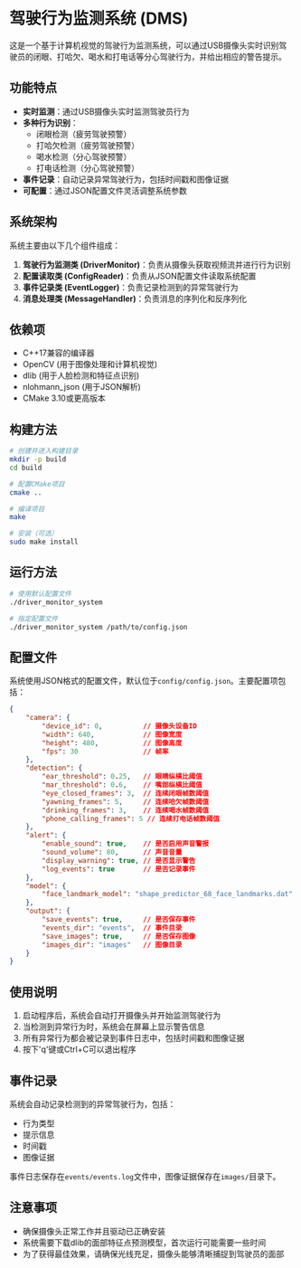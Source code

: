 # 驾驶行为监测系统 (DMS)

这是一个基于计算机视觉的驾驶行为监测系统，可以通过USB摄像头实时识别驾驶员的闭眼、打哈欠、喝水和打电话等分心驾驶行为，并给出相应的警告提示。

## 功能特点

- **实时监测**：通过USB摄像头实时监测驾驶员行为
- **多种行为识别**：
  - 闭眼检测（疲劳驾驶预警）
  - 打哈欠检测（疲劳驾驶预警）
  - 喝水检测（分心驾驶预警）
  - 打电话检测（分心驾驶预警）
- **事件记录**：自动记录异常驾驶行为，包括时间戳和图像证据
- **可配置**：通过JSON配置文件灵活调整系统参数

## 系统架构

系统主要由以下几个组件组成：

1. **驾驶行为监测类 (DriverMonitor)**：负责从摄像头获取视频流并进行行为识别
2. **配置读取类 (ConfigReader)**：负责从JSON配置文件读取系统配置
3. **事件记录类 (EventLogger)**：负责记录检测到的异常驾驶行为
4. **消息处理类 (MessageHandler)**：负责消息的序列化和反序列化

## 依赖项

- C++17兼容的编译器
- OpenCV (用于图像处理和计算机视觉)
- dlib (用于人脸检测和特征点识别)
- nlohmann_json (用于JSON解析)
- CMake 3.10或更高版本

## 构建方法

```bash
# 创建并进入构建目录
mkdir -p build
cd build

# 配置CMake项目
cmake ..

# 编译项目
make

# 安装（可选）
sudo make install
```

## 运行方法

```bash
# 使用默认配置文件
./driver_monitor_system

# 指定配置文件
./driver_monitor_system /path/to/config.json
```

## 配置文件

系统使用JSON格式的配置文件，默认位于`config/config.json`。主要配置项包括：

```json
{
    "camera": {
        "device_id": 0,          // 摄像头设备ID
        "width": 640,            // 图像宽度
        "height": 480,           // 图像高度
        "fps": 30                // 帧率
    },
    "detection": {
        "ear_threshold": 0.25,   // 眼睛纵横比阈值
        "mar_threshold": 0.6,    // 嘴部纵横比阈值
        "eye_closed_frames": 3,  // 连续闭眼帧数阈值
        "yawning_frames": 5,     // 连续哈欠帧数阈值
        "drinking_frames": 3,    // 连续喝水帧数阈值
        "phone_calling_frames": 5 // 连续打电话帧数阈值
    },
    "alert": {
        "enable_sound": true,    // 是否启用声音警报
        "sound_volume": 80,      // 声音音量
        "display_warning": true, // 是否显示警告
        "log_events": true       // 是否记录事件
    },
    "model": {
        "face_landmark_model": "shape_predictor_68_face_landmarks.dat" // 面部特征点模型路径
    },
    "output": {
        "save_events": true,     // 是否保存事件
        "events_dir": "events",  // 事件目录
        "save_images": true,     // 是否保存图像
        "images_dir": "images"   // 图像目录
    }
}
```

## 使用说明

1. 启动程序后，系统会自动打开摄像头并开始监测驾驶行为
2. 当检测到异常行为时，系统会在屏幕上显示警告信息
3. 所有异常行为都会被记录到事件日志中，包括时间戳和图像证据
4. 按下'q'键或Ctrl+C可以退出程序

## 事件记录

系统会自动记录检测到的异常驾驶行为，包括：

- 行为类型
- 提示信息
- 时间戳
- 图像证据

事件日志保存在`events/events.log`文件中，图像证据保存在`images/`目录下。

## 注意事项

- 确保摄像头正常工作并且驱动已正确安装
- 系统需要下载dlib的面部特征点预测模型，首次运行可能需要一些时间
- 为了获得最佳效果，请确保光线充足，摄像头能够清晰捕捉到驾驶员的面部
